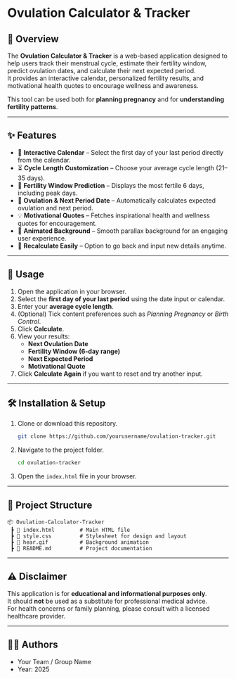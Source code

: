 # Ovulation Calculator & Tracker

## 📌 Overview  
The **Ovulation Calculator & Tracker** is a web-based application designed to help users track their menstrual cycle, estimate their fertility window, predict ovulation dates, and calculate their next expected period.  
It provides an interactive calendar, personalized fertility results, and motivational health quotes to encourage wellness and awareness.  

This tool can be used both for **planning pregnancy** and for **understanding fertility patterns**.

---

## ✨ Features  
- 📅 **Interactive Calendar** – Select the first day of your last period directly from the calendar.  
- ⏳ **Cycle Length Customization** – Choose your average cycle length (21–35 days).  
- 🌸 **Fertility Window Prediction** – Displays the most fertile 6 days, including peak days.  
- 🔮 **Ovulation & Next Period Date** – Automatically calculates expected ovulation and next period.  
- 💡 **Motivational Quotes** – Fetches inspirational health and wellness quotes for encouragement.  
- 🎨 **Animated Background** – Smooth parallax background for an engaging user experience.  
- 🔁 **Recalculate Easily** – Option to go back and input new details anytime.  

---

## 🚀 Usage  
1. Open the application in your browser.  
2. Select the **first day of your last period** using the date input or calendar.  
3. Enter your **average cycle length**.  
4. (Optional) Tick content preferences such as *Planning Pregnancy* or *Birth Control*.  
5. Click **Calculate**.  
6. View your results:  
   - **Next Ovulation Date**  
   - **Fertility Window (6-day range)**  
   - **Next Expected Period**  
   - **Motivational Quote**  
7. Click **Calculate Again** if you want to reset and try another input.  

---

## 🛠️ Installation & Setup  
1. Clone or download this repository.  
   ```bash
   git clone https://github.com/yourusername/ovulation-tracker.git
   ```  
2. Navigate to the project folder.  
   ```bash
   cd ovulation-tracker
   ```  
3. Open the `index.html` file in your browser.  

---

## 📂 Project Structure  
```
📦 Ovulation-Calculator-Tracker
 ┣ 📜 index.html        # Main HTML file
 ┣ 📜 style.css         # Stylesheet for design and layout
 ┣ 📜 hear.gif          # Background animation
 ┣ 📜 README.md         # Project documentation
```

---

## ⚠️ Disclaimer  
This application is for **educational and informational purposes only**.  
It should **not** be used as a substitute for professional medical advice.  
For health concerns or family planning, please consult with a licensed healthcare provider.  

---

## 👨‍💻 Authors  
- Your Team / Group Name  
- Year: 2025  
